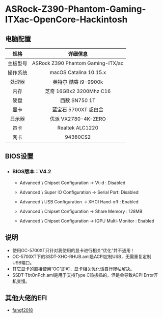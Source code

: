 # ASRock-Z390-Phantom-Gaming-ITXac-OpenCore-Hackintosh



## 电脑配置
|规格 | 详细信息|
|:-: | :-:|
|主板型号| ASRock Z390 Phantom Gaming-ITX/ac |
|操作系统|macOS Catalina 10.15.x |
|处理器|英特尔 酷睿 i9-9900k|
|内存|芝奇 16GBx2 3200Mhz C16|
|硬盘| 西数 SN750 1T |
|显卡|蓝宝石 5700XT 超白金|
|显示器|优派 VX2780-4K-ZERO|
|声卡| Realtek ALC1220|
|网卡| 94360CS2|


## BIOS设置

- ### BIOS版本：V4.2

  - Advanced \ Chipset Configuration → Vt-d : Disabled

  - Advanced \ Super IO Configuration → Serial Port: Disabled

  - Advanced \ USB Configuration → XHCI Hand-off : Enabled

  - Advanced \ Chipset Configuration → Share Memory : 128MB

  - Advanced \ Chipset Configuration → IGPU Multi-Monitor : Enabled

## 说明

 - 使用OC-5700XT只针对我使用的显卡进行相关“优化”并不通用！
 - OC-5700XT下的SSDT-XHC-RHUB.aml是ACPI定制USB，无需重复定制USB端口。
 - 其它显卡的直接使用“OC”即可，显卡相关优化请自行爬帖解决。
 - SSDT-TbtOnPch.aml是用于支持Type C热拔插的，但是会导致ACPI Error开机变慢。
 
 ## 其他大佬的EFI
 
  - [fangf2018](https://github.com/fangf2018/ASRock-Z390-Phantom-ITX-OpenCore-Hackintosh)
  


